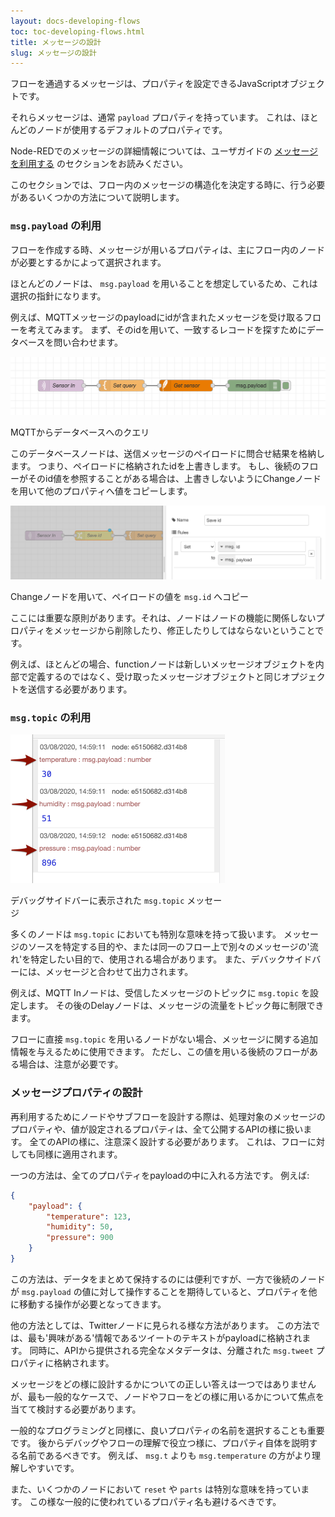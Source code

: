 ```yaml
---
layout: docs-developing-flows
toc: toc-developing-flows.html
title: メッセージの設計
slug: メッセージの設計
---
```


フローを通過するメッセージは、プロパティを設定できるJavaScriptオブジェクトです。

それらメッセージは、通常 `payload` プロパティを持っています。
これは、ほとんどのノードが使用するデフォルトのプロパティです。

Node-REDでのメッセージの詳細情報については、ユーザガイドの [メッセージを利用する](/docs/user-guide/messages) のセクションをお読みください。

このセクションでは、フロー内のメッセージの構造化を決定する時に、行う必要があるいくつかの方法について説明します。

### `msg.payload` の利用

フローを作成する時、メッセージが用いるプロパティは、主にフロー内のノードが必要とするかによって選択されます。

ほとんどのノードは、 `msg.payload` を用いることを想定しているため、これは選択の指針になります。

例えば、MQTTメッセージのpayloadにidが含まれたメッセージを受け取るフローを考えてみます。
まず、そのidを用いて、一致するレコードを探すためにデータベースを問い合わせます。

<div class="figure">
  <img src="images/mqtt-query.png" alt="MQTT to database query">
  <p class="caption">MQTTからデータベースへのクエリ</p>
</div>

このデータベースノードは、送信メッセージのペイロードに問合せ結果を格納します。
つまり、ペイロードに格納されたidを上書きします。
もし、後続のフローがそのid値を参照することがある場合は、上書きしないようにChangeノードを用いて他のプロパティへ値をコピーします。

<div class="figure">
  <img src="images/mqtt-query-save-id.png" alt="Using a Change node to copy the payload to msg.id">
  <p class="caption">Changeノードを用いて、ペイロードの値を <code>msg.id</code> へコピー</p>
</div>


ここには重要な原則があります。それは、ノードはノードの機能に関係しないプロパティをメッセージから削除したり、修正したりしてはならないということです。

例えば、ほとんどの場合、functionノードは新しいメッセージオブジェクトを内部で定義するのではなく、受け取ったメッセージオブジェクトと同じオプジェクトを送信する必要があります。


### `msg.topic` の利用

<div style="width: 343px" class="figure align-right">
  <img src="images/debug-topic.png" alt="msg.topic shown in debug sidebar message">
  <p class="caption">デバッグサイドバーに表示された <code>msg.topic</code> メッセージ</p>
</div>

多くのノードは `msg.topic` においても特別な意味を持って扱います。
メッセージのソースを特定する目的や、または同一のフロー上で別々のメッセージの'流れ'を特定したい目的で、使用される場合があります。
また、デバックサイドバーには、メッセージと合わせて出力されます。

例えば、MQTT Inノードは、受信したメッセージのトピックに `msg.topic` を設定します。
その後のDelayノードは、メッセージの流量をトピック毎に制限できます。

フローに直接 `msg.topic` を用いるノードがない場合、メッセージに関する追加情報を与えるために使用できます。
ただし、この値を用いる後続のフローがある場合は、注意が必要です。


### メッセージプロパティの設計

再利用するためにノードやサブフローを設計する際は、処理対象のメッセージのプロパティや、値が設定されるプロパティは、全て公開するAPIの様に扱います。
全てのAPIの様に、注意深く設計する必要があります。
これは、フローに対しても同様に適用されます。

一つの方法は、全てのプロパティをpayloadの中に入れる方法です。
例えば:

```json
{
    "payload": {
        "temperature": 123,
        "humidity": 50,
        "pressure": 900
    }
}
```

この方法は、データをまとめて保持するのには便利ですが、一方で後続のノードが `msg.payload` の値に対して操作することを期待していると、プロパティを他に移動する操作が必要となってきます。

他の方法としては、Twitterノードに見られる様な方法があります。
この方法では、最も'興味がある'情報であるツイートのテキストがpayloadに格納されます。
同時に、APIから提供される完全なメタデータは、分離された `msg.tweet` プロパティに格納されます。

メッセージをどの様に設計するかについての正しい答えは一つではありませんが、最も一般的なケースで、ノードやフローをどの様に用いるかについて焦点を当てて検討する必要があります。

一般的なプログラミングと同様に、良いプロパティの名前を選択することも重要です。
後からデバッグやフローの理解で役立つ様に、プロパティ自体を説明する名前であるべきです。
例えば、 `msg.t` よりも `msg.temperature` の方がより理解しやすいです。

また、いくつかのノードにおいて `reset` や `parts` は特別な意味を持っています。
この様な一般的に使われているプロパティ名も避けるべきです。
